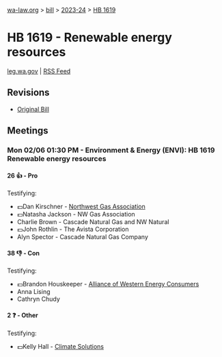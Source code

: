 [wa-law.org](/) > [bill](/bill/) > [2023-24](/bill/2023-24/) > [HB 1619](/bill/2023-24/hb/1619/)

# HB 1619 - Renewable energy resources
[leg.wa.gov](https://app.leg.wa.gov/billsummary?BillNumber=1619&Year=2023&Initiative=false) | [RSS Feed](./rss.xml)

## Revisions
* [Original Bill](1/)

## Meetings
### Mon 02/06 01:30 PM - Environment & Energy (ENVI): HB 1619 Renewable energy resources
#### 26 👍 - Pro
Testifying:
* 💵Dan Kirschner - [Northwest Gas Association](/org/northwest_gas_association/)
* 💵Natasha Jackson - NW Gas Association
* Charlie Brown - Cascade Natural Gas and NW Natural
* 💵John Rothlin - The Avista Corporation
* Alyn Spector - Cascade Natural Gas Company

#### 38 👎 - Con
Testifying:
* 💵Brandon Houskeeper - [Alliance of Western Energy Consumers](/org/alliance_of_western_energy_consumers/)
* Anna Lising
* Cathryn Chudy

#### 2 ❓ - Other
Testifying:
* 💵Kelly Hall - [Climate Solutions](/org/climate_solutions/)
